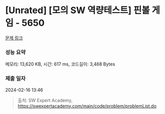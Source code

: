 # [Unrated] [모의 SW 역량테스트] 핀볼 게임 - 5650 

[문제 링크](https://swexpertacademy.com/main/code/problem/problemDetail.do?contestProbId=AWXRF8s6ezEDFAUo) 

### 성능 요약

메모리: 13,620 KB, 시간: 617 ms, 코드길이: 3,468 Bytes

### 제출 일자

2024-02-16 13:46



> 출처: SW Expert Academy, https://swexpertacademy.com/main/code/problem/problemList.do